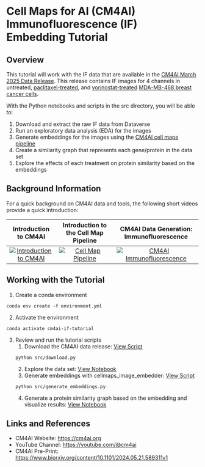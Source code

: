# Cell Maps for AI (CM4AI) Immunofluorescence (IF) Embedding Tutorial

## Overview
This tutorial will work with the IF data that are available in the [CM4AI March 2025 Data Release](https://dataverse.lib.virginia.edu/dataset.xhtml?persistentId=doi:10.18130/V3/B35XWX). This release contains IF images for 4 channels in untreated, [paclitaxel-treated](https://www.cancer.gov/about-cancer/treatment/drugs/paclitaxel), and [vorinostat-treated](https://www.cancer.gov/about-cancer/treatment/drugs/vorinostat) [MDA-MB-468 breast cancer cells](https://www.cellosaurus.org/CVCL_0419).

With the Python notebooks and scripts in the src directory, you will be able to:
1. Download and extract the raw IF data from Dataverse
2. Run an exploratory data analysis (EDA) for the images
3. Generate embeddings for the images using the [CM4AI cell maps pipeline](https://github.com/idekerlab/cellmaps_pipeline)
4. Create a similarity graph that represents each gene/protein in the data set
5. Explore the effects of each treatment on protein similarity based on the embeddings

## Background Information
For a quick background on CM4AI data and tools, the following short videos provide a quick introduction:

| **Introduction to CM4AI** | **Introduction to the Cell Map Pipeline** | **CM4AI Data Generation: Immunofluorescence** |
|:-------------------------:|:----------------------------------------:|:--------------------------------------------:|
| [![Introduction to CM4AI](https://img.youtube.com/vi/wiGgof7gY3w/hqdefault.jpg)](https://www.youtube.com/watch?v=wiGgof7gY3w) | [![Cell Map Pipeline](https://img.youtube.com/vi/AK2eQbOys2I/hqdefault.jpg)](https://www.youtube.com/watch?v=AK2eQbOys2I) | [![CM4AI Immunofluorescence](https://img.youtube.com/vi/Ys5rFvMMtE4/hqdefault.jpg)](https://www.youtube.com/watch?v=Ys5rFvMMtE4) |

## Working with the Tutorial
1. Create a conda environment
```
conda env create -f environment.yml
```
2. Activate the environment
```
conda activate cm4ai-if-tutorial
```
3. Review and run the tutorial scripts
   1. Download the CM4AI data release: [View Script](src/download.py)
   ```
   python src/download.py
   ```
   2. Explore the data set: [View Notebook](src/eda.ipynb)
   3. Generate embeddings with cellmaps_image_embedder: [View Script](src/generate_embeddings.py)
   ```
   python src/generate_embeddings.py
   ```
   4. Generate a protein similarity graph based on the embedding and visualize results: [View Notebook](src/generate_graph.ipynb)

## Links and References
* CM4AI Website: https://cm4ai.org
* YouTube Channel: https://youtube.com/@cm4ai
* CM4AI Pre-Print: https://www.biorxiv.org/content/10.1101/2024.05.21.589311v1